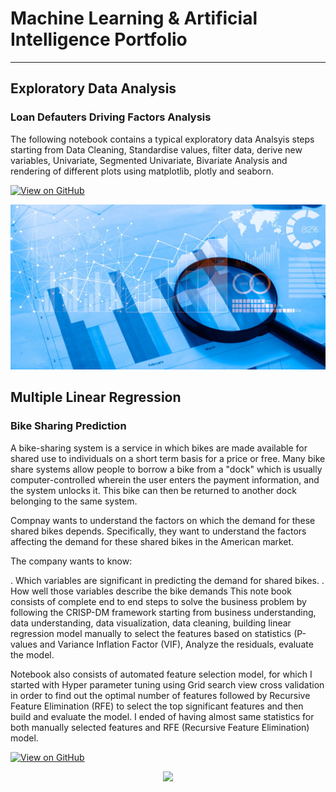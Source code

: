 # Machine Learning & Artificial Intelligence Portfolio
---
## Exploratory Data Analysis

### Loan Defauters Driving Factors Analysis

The following notebook contains a typical exploratory data Analsyis steps starting from Data Cleaning, Standardise values, filter data, derive new variables, Univariate, Segmented Univariate, Bivariate Analysis and rendering of different plots using matplotlib, plotly and seaborn.

[![View on GitHub](https://img.shields.io/badge/GitHub-View_on_GitHub-blue?logo=GitHub)](https://github.com/bhogasena/Loan_Default_Analysis)

<center><img src="assets/img/EDA.jpg"/></center>

## Multiple Linear Regression

### Bike Sharing Prediction

A bike-sharing system is a service in which bikes are made available for shared use to individuals on a short term basis for a price or free. Many bike share systems allow people to borrow a bike from a "dock" which is usually computer-controlled wherein the user enters the payment information, and the system unlocks it. This bike can then be returned to another dock belonging to the same system.

Compnay wants to understand the factors on which the demand for these shared bikes depends. Specifically, they want to understand the factors affecting the demand for these shared bikes in the American market.

The company wants to know:

. Which variables are significant in predicting the demand for shared bikes.
. How well those variables describe the bike demands
This note book consists of complete end to end steps to solve the business problem by following the CRISP-DM framework starting from business understanding, data understanding, data visualization, data cleaning,  building linear regression model manually to select the features based on statistics (P-values and Variance Inflation Factor (VIF), Analyze the residuals, evaluate the model. 

Notebook also consists of automated feature selection model, for which I started with Hyper parameter tuning using Grid search view cross validation in order to find out the optimal number of features followed by Recursive Feature Elimination (RFE) to select the top significant features and then build and evaluate the model. 
I ended of having almost same statistics for both manually selected features and RFE (Recursive Feature Elimination) model.

[![View on GitHub](https://img.shields.io/badge/GitHub-View_on_GitHub-blue?logo=GitHub)](https://github.com/bhogasena/BikeSharingDemad)

<center><img src="assets/img/Bikes.jpg"/></center>


